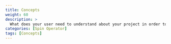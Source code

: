 ```yaml
---
title: Concepts
weight: 60
description: >
  What does your user need to understand about your project in order to use it - or potentially contribute to it?
categories: [Spin Operator]
tags: [Concepts]
---
```

